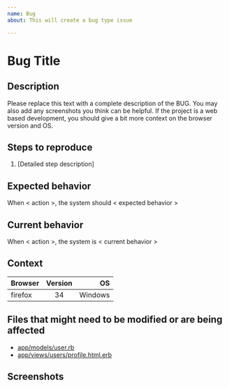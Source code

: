 ```yaml
---
name: Bug
about: This will create a bug type issue

---
```


# Bug Title

## Description

Please replace this text with a complete description of the BUG. You may also add any screenshots you think can be helpful. If the project is a web based development, you should give a bit more context on the browser version and OS.

## Steps to reproduce

1. [Detailed step description]

## Expected behavior

When < action >, the system should < expected behavior >

## Current behavior

When < action >, the system is < current behavior >

## Context

| Browser | Version | OS |
|----------|:-------------:|------:|
| firefox | 34 | Windows |

## Files that might need to be modified or are being affected

- [app/models/user.rb](/)
- [app/views/users/profile.html.erb](/)

## Screenshots